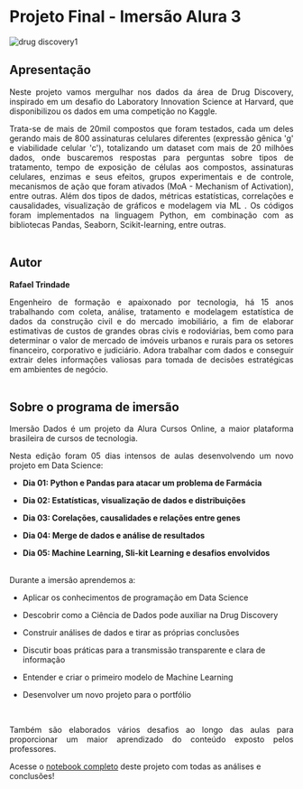 # Projeto Final - Imersão Alura 3

![drug discovery1](https://user-images.githubusercontent.com/83909180/117577533-87979600-b0c0-11eb-88f6-07b095802140.jpg)

## Apresentação

<p  align = "justify">Neste projeto vamos mergulhar nos dados da área de Drug Discovery, inspirado em um desafio do Laboratory Innovation Science at Harvard, que disponibilizou os dados em uma competição no Kaggle. 

<p  align = "justify">Trata-se de mais de 20mil compostos que foram testados, cada um deles gerando mais de 800 assinaturas celulares diferentes (expressão gênica 'g' e viabilidade celular 'c'), totalizando um dataset com mais de 20 milhões dados, onde buscaremos respostas para perguntas sobre tipos de tratamento, tempo de exposição de células aos compostos, assinaturas celulares, enzimas e seus efeitos, grupos experimentais e de controle, mecanismos de ação que foram ativados (MoA - Mechanism of Activation), entre outras. Além dos tipos de dados, métricas estatísticas, correlações e causalidades, visualização de gráficos e modelagem via ML . Os códigos foram implementados na linguagem Python, em combinação com as bibliotecas Pandas, Seaborn, Scikit-learning, entre outras.
<br><br>

## **Autor**

 **Rafael Trindade**

<p  align = "justify">Engenheiro de formação e apaixonado por tecnologia, há 15 anos trabalhando com coleta, análise, tratamento e modelagem estatística de dados da construção civil e do mercado imobiliário, a fim de elaborar estimativas de custos de grandes obras civis e rodoviárias, bem como para determinar o valor de mercado de imóveis urbanos e rurais para os setores financeiro, corporativo e judiciário. Adora trabalhar com dados e conseguir extrair deles informações valiosas para tomada de decisões estratégicas em ambientes de negócio.
<br><br>

## **Sobre o programa de imersão**

<p  align = "justify">Imersão Dados é um projeto da Alura Cursos Online, a maior plataforma brasileira de cursos de tecnologia.

<p  align = "justify">Nesta edição foram 05 dias intensos de aulas desenvolvendo um novo projeto em Data Science:

<br>

* **Dia 01: Python e Pandas para atacar um problema de Farmácia**

* **Dia 02: Estatísticas, visualização de dados e distribuições**

* **Dia 03: Corelações, causalidades e relações entre genes**

* **Dia 04: Merge de dados e análise de resultados**

* **Dia 05: Machine Learning, Sli-kit Learning e desafios envolvidos**

  
<br>
Durante a imersão aprendemos a:
   
 - Aplicar os conhecimentos de programação em Data Science
   
 - Descobrir como a Ciência de Dados pode auxiliar na Drug Discovery
   
 - Construir análises de dados e tirar as próprias conclusões
   
-  Discutir boas práticas para a transmissão transparente e clara de
   informação

- Entender e criar o primeiro modelo de Machine Learning

- Desenvolver um novo projeto para o portfólio

<br>  
<p  align = "justify">Também são elaborados vários desafios ao longo das aulas para proporcionar um maior aprendizado do conteúdo exposto pelos professores.
 
<br>

Acesse o [notebook completo](https://github.com/trindaderafa/imersao-dados-desafio-final/blob/main/First_Portfolio_in_Data_Science_Drugdiscovery.ipynb) deste projeto com todas as análises e conclusões!
